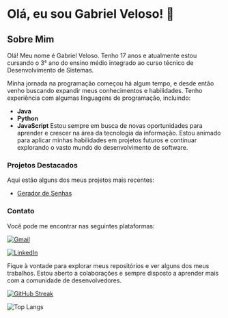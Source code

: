 # Olá, eu sou Gabriel Veloso! 👋

## Sobre Mim

Olá! Meu nome é Gabriel Veloso. Tenho 17 anos e atualmente estou cursando o 3° ano do ensino médio integrado ao curso técnico de Desenvolvimento de Sistemas.

Minha jornada na programação começou há algum tempo, e desde então venho buscando expandir meus conhecimentos e habilidades. Tenho experiência com algumas linguagens de programação, incluindo:
- **Java**
- **Python**
- **JavaScript**
Estou sempre em busca de novas oportunidades para aprender e crescer na área da tecnologia da informação. Estou animado para aplicar minhas habilidades em projetos futuros e continuar explorando o vasto mundo do desenvolvimento de software.

### Projetos Destacados

Aqui estão alguns dos meus projetos mais recentes:

- [Gerador de Senhas](https://github.com/gabrielvfdelima/Password-Generator-Python)

### Contato

Você pode me encontrar nas seguintes plataformas:

[![Gmail](https://img.shields.io/badge/Gmail-333333?style=for-the-badge&logo=gmail&logoColor=red)](mailto:gabrielvfdelima@gmail.com)

[![LinkedIn](https://img.shields.io/badge/LinkedIn-0077B5?style=for-the-badge&logo=linkedin&logoColor=white)](https://www.linkedin.com/in/gabrielvfdelima/)

Fique à vontade para explorar meus repositórios e ver alguns dos meus trabalhos. Estou aberto a colaborações e sempre disposto a aprender mais com a comunidade de desenvolvedores.

[![GitHub Streak](https://streak-stats.demolab.com?user=gabrielvfdelima&theme=tokyonight&border_radius=10)](https://git.io/streak-stats)

![Top Langs](https://github-readme-stats-git-masterrstaa-rickstaa.vercel.app/api/top-langs/?username=gabrielvfdelima&layout=compact&bg_color=1A1B27&border_color=70A5FD&title_color=DA0F5&text_color=38BDAE)